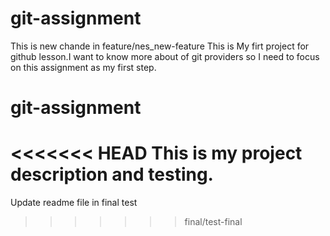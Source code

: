 # git-assignment 
This is new chande in feature/nes_new-feature
This is My firt project for github lesson.I want to know more about of git providers so I need to focus on this assignment as my first step.
# git-assignment
<<<<<<< HEAD
This is my project description and testing.
=======

Update readme file in final test
>>>>>>> final/test-final
